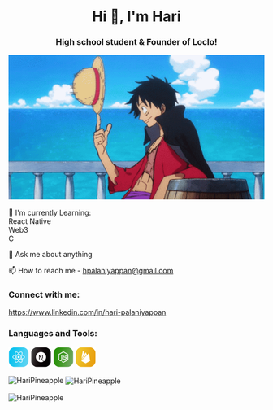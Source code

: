 <h1 align="center">Hi 👋, I'm Hari</h1>
<h3 align="center">High school student & Founder of Loclo!</h3>
<p align="left"> <img src="https://github.com/HariPineapple/HariPineapple/blob/9d2f436fb50d512dbf0e1417fee3203fb0c6b563/luffy-spinning-straw-hat-7t9ab5hrcqtv0ffg.gif" alt="HariPineapple" /> </p>
🌱 I'm currently Learning:<br>
    React Native<br>
    Web3<br>
    C<br>

💬 Ask me about anything

📫 How to reach me - hpalaniyappan@gmail.com

<h3 align="left">Connect with me:</h3>
<a>
<a href="https://www.linkedin.com/in/hari-palaniyappan" align="left">
  https://www.linkedin.com/in/hari-palaniyappan
</a>
<h3 align="left">Languages and Tools:</h3>
<p align="left">
  <a href="https://reactjs.org/" target="_blank" rel="noreferrer"><img src="https://github.com/ElSierra/mystack-icon/blob/main/react.png?raw=true" alt="React" width="40" height="40"/></a>
  <a href="https://nextjs.org/" target="_blank" rel="noreferrer"><img src='https://github.com/ElSierra/mystack-icon/blob/main/next.png?raw=true'  width="40" height="40"/></a>
  <a href="https://nodejs.org/" target="_blank" rel="noreferrer"><img src="https://github.com/ElSierra/mystack-icon/blob/main/node.png?raw=true" alt="Node.js" width="40" height="40"/></a>
    <a href="https://firebase.com/" target="_blank" rel="noreferrer"><img src="https://github.com/ElSierra/mystack-icon/blob/main/firebase.png?raw=true" alt="Firebase" width="40" height="40"/></a>
</p>
<p><img align="left" src="https://github-readme-stats.vercel.app/api/top-langs?username=HariPineapple&show_icons=true&locale=en&layout=compact" alt="HariPineapple" /></p>
<p>&nbsp;<img align="center" src="https://github-readme-stats.vercel.app/api?username=HariPineapple&show_icons=true&locale=en" alt="HariPineapple" /></p>
<p><img align="center" src="https://github-readme-streak-stats.herokuapp.com/?user=HariPineapple&" alt="HariPineapple" /></p>
